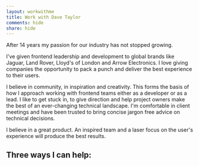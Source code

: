 ```yaml
---
layout: workwithme
title: Work with Dave Taylor
comments: hide
share: hide
---
```


After 14 years my passion for our industry has not stopped growing.

I've given frontend leadership and development to global brands like Jaguar, Land Rover, Lloyd's of London and Arrow Electronics. I  love giving companies the opportunity to pack a punch and deliver the best experience to their users.

I believe in community, in inspiration and creativity. This forms the basis of how I approach working with frontend teams either as a developer or as a lead. I like to get stuck in, to give direction and help project owners make the best of an ever-changing technical landscape. I'm comfortable in client meetings and have been trusted to bring concise jargon free advice on technical decisions.

I believe in a great product. An inspired team and a laser focus on the user's experience will produce the best results.

## Three ways I can help:
